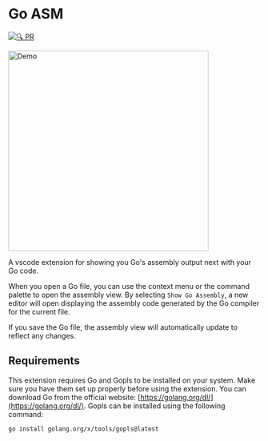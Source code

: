 # Go ASM

[![🔍 PR](https://github.com/DaanV2/vscode-go-asm/actions/workflows/pull-request.yml/badge.svg)](https://github.com/DaanV2/vscode-go-asm/actions/workflows/pull-request.yml)

<img src="docs/assets/demo.gif" alt="Demo" width="400">

A vscode extension for showing you Go's assembly output next with your Go code.

When you open a Go file, you can use the context menu or the command palette to open the assembly view. By selecting `Show Go Assembly`, a new editor will open displaying the assembly code generated by the Go compiler for the current file.

If you save the Go file, the assembly view will automatically update to reflect any changes.

## Requirements

This extension requires Go and Gopls to be installed on your system. Make sure you have them set up properly before using the extension.
You can download Go from the official website: [https://golang.org/dl/](https://golang.org/dl/).
Gopls can be installed using the following command:
```bash
go install golang.org/x/tools/gopls@latest
```